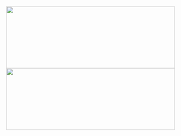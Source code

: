 <br>

<p align="center">
  <a href="https://github.com/GoodM4ven">
    <picture>
      <source
        srcset="https://github-readme-stats.vercel.app/api/top-langs/?username=GoodM4ven&layout=compact&theme=dark&hide_border=true&hide_title=true"
        media="(prefers-color-scheme: dark)"
      />
      <source
        srcset="https://github-readme-stats.vercel.app/api/top-langs/?username=GoodM4ven&layout=compact&hide_border=true&hide_title=true"
        media="(prefers-color-scheme: light), (prefers-color-scheme: no-preference)"
      />
      <img
        height="165em"
        width="450px"
        src="https://github-readme-stats.vercel.app/api/top-langs/?username=GoodM4ven&layout=compact&hide_border=true&hide_title=true"
      />
    </picture>
  </a>
  <a href="https://github.com/GoodM4ven">
    <picture>
      <source
        srcset="https://github-readme-stats.vercel.app/api?username=GoodM4ven&show_icons=true&theme=dark&hide_border=true&hide_title=true"
        media="(prefers-color-scheme: dark)"
      />
      <source
        srcset="https://github-readme-stats.vercel.app/api?username=GoodM4ven&show_icons=true&hide_border=true&hide_title=true"
        media="(prefers-color-scheme: light), (prefers-color-scheme: no-preference)"
      />
      <img
        height="165em"
        width="450px"
        src="https://github-readme-stats.vercel.app/api?username=GoodM4ven&show_icons=true&hide_border=true&hide_title=true"
      />
    </picture>
  </a>
</p>

<br>
